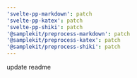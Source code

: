 ```yaml
---
'svelte-pp-markdown': patch
'svelte-pp-katex': patch
'svelte-pp-shiki': patch
'@samplekit/preprocess-markdown': patch
'@samplekit/preprocess-katex': patch
'@samplekit/preprocess-shiki': patch
---
```


update readme
